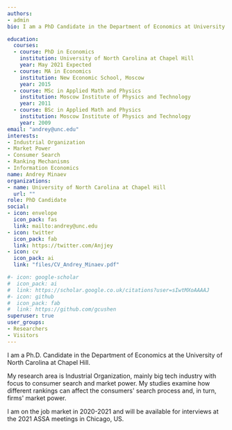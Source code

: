 ```yaml
---
authors:
- admin
bio: I am a PhD Candidate in the Department of Economics at University of North Carolina at Chapel Hill. My research area is Industrial Organization with focus to consumer search and market power. My studies examine how different rankings can affect the consumers’ search process and, in turn, firms’ market power. I am on the job market in 2020-2021 and will be available for interviews at the 2021 ASSA meetings in Chicago, US.

education:
  courses:
  - course: PhD in Economics
    institution: University of North Carolina at Chapel Hill
    year: May 2021 Expected
  - course: MA in Economics
    institution: New Economic School, Moscow
    year: 2015
  - course: MSc in Applied Math and Physics
    institution: Moscow Institute of Physics and Technology
    year: 2011
  - course: BSc in Applied Math and Physics
    institution: Moscow Institute of Physics and Technology
    year: 2009
email: "andrey@unc.edu"
interests:
- Industrial Organization
- Market Power
- Consumer Search
- Ranking Mechanisms
- Information Economics
name: Andrey Minaev
organizations:
- name: University of North Carolina at Chapel Hill
  url: ""
role: PhD Candidate
social:
- icon: envelope
  icon_pack: fas
  link: mailto:andrey@unc.edu
- icon: twitter
  icon_pack: fab
  link: https://twitter.com/Anjjey
- icon: cv
  icon_pack: ai
  link: "files/CV_Andrey_Minaev.pdf"

#- icon: google-scholar
#  icon_pack: ai
#  link: https://scholar.google.co.uk/citations?user=sIwtMXoAAAAJ
#- icon: github
#  icon_pack: fab
#  link: https://github.com/gcushen
superuser: true
user_groups:
- Researchers
- Visitors
---
```


I am a Ph.D. Candidate in the Department of Economics at the University of North Carolina at Chapel Hill.

My research area is Industrial Organization, mainly big tech industry with focus to consumer search and market power. My studies examine how different rankings can affect the consumers' search process and, in turn, firms' market power.

I am on the job market in 2020-2021 and will be available for interviews at the 2021 ASSA meetings in Chicago, US.
